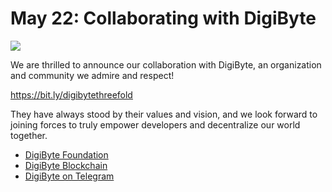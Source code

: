 # May 22: Collaborating with DigiByte

![](threefold__digibyteintro.jpeg  )

We are thrilled to announce our collaboration with DigiByte, an organization and community we admire and respect!

https://bit.ly/digibytethreefold

They have always stood by their values and vision, and we look forward to joining forces to truly empower developers and decentralize our world together.

- [DigiByte Foundation](https://digibytefoundation.io/)
- [DigiByte Blockchain](https://digibyte.io/)
- [DigiByte on Telegram](https://t.me/DigiByteCoin)